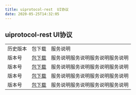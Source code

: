 ```yaml
---
title: uiprotocol-rest  UI协议
date: 2020-05-25T14:32:05
---
```


## uiprotocol-rest UI协议

||||
|---|---|---|
|历史版本|包下载|服务说明|
|版本号|[包下载](http://？？？包的地址)|服务说明服务说明服务说明服务说明|
|版本号|[包下载](http://？？？包的地址)|服务说明服务说明服务说明服务说明|
|版本号|[包下载](http://？？？包的地址)|服务说明服务说明服务说明服务说明|
|版本号|[包下载](http://？？？包的地址)|服务说明服务说明服务说明服务说明|